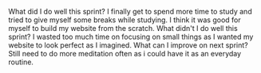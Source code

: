  What did I do well this sprint?
 I finally get to spend more time to study and tried to give myself some breaks while studying. I think it was good for myself to build my website from the scratch.
 What didn't I do well this sprint?
 I wasted too much time on focusing on small things as I wanted my website to look perfect as I imagined.
 What can I improve on next sprint?
 Still need to do more meditation often as i could have it as an everyday routine.